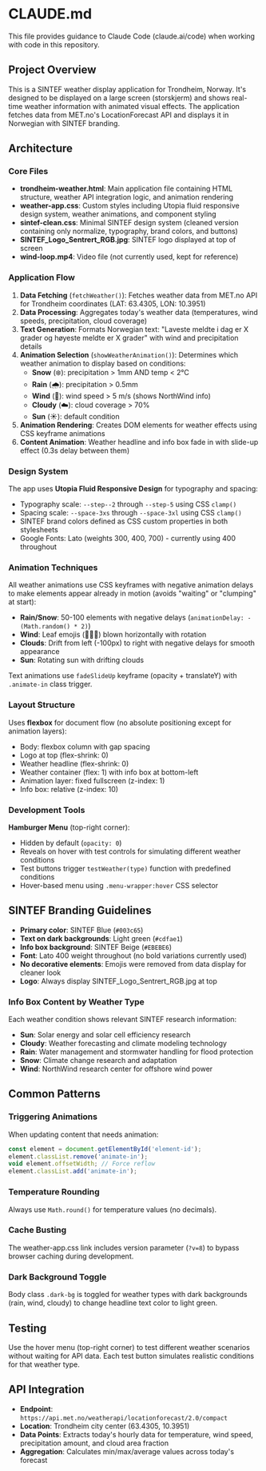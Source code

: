 # CLAUDE.md

This file provides guidance to Claude Code (claude.ai/code) when working with code in this repository.

## Project Overview

This is a SINTEF weather display application for Trondheim, Norway. It's designed to be displayed on a large screen (storskjerm) and shows real-time weather information with animated visual effects. The application fetches data from MET.no's LocationForecast API and displays it in Norwegian with SINTEF branding.

## Architecture

### Core Files

- **trondheim-weather.html**: Main application file containing HTML structure, weather API integration logic, and animation rendering
- **weather-app.css**: Custom styles including Utopia fluid responsive design system, weather animations, and component styling
- **sintef-clean.css**: Minimal SINTEF design system (cleaned version containing only normalize, typography, brand colors, and buttons)
- **SINTEF_Logo_Sentrert_RGB.jpg**: SINTEF logo displayed at top of screen
- **wind-loop.mp4**: Video file (not currently used, kept for reference)

### Application Flow

1. **Data Fetching** (`fetchWeather()`): Fetches weather data from MET.no API for Trondheim coordinates (LAT: 63.4305, LON: 10.3951)
2. **Data Processing**: Aggregates today's weather data (temperatures, wind speeds, precipitation, cloud coverage)
3. **Text Generation**: Formats Norwegian text: "Laveste meldte i dag er X grader og høyeste meldte er X grader" with wind and precipitation details
4. **Animation Selection** (`showWeatherAnimation()`): Determines which weather animation to display based on conditions:
   - **Snow** (❄️): precipitation > 1mm AND temp < 2°C
   - **Rain** (🌧️): precipitation > 0.5mm
   - **Wind** (💨): wind speed > 5 m/s (shows NorthWind info)
   - **Cloudy** (☁️): cloud coverage > 70%
   - **Sun** (☀️): default condition
5. **Animation Rendering**: Creates DOM elements for weather effects using CSS keyframe animations
6. **Content Animation**: Weather headline and info box fade in with slide-up effect (0.3s delay between them)

### Design System

The app uses **Utopia Fluid Responsive Design** for typography and spacing:
- Typography scale: `--step--2` through `--step-5` using CSS `clamp()`
- Spacing scale: `--space-3xs` through `--space-3xl` using CSS `clamp()`
- SINTEF brand colors defined as CSS custom properties in both stylesheets
- Google Fonts: Lato (weights 300, 400, 700) - currently using 400 throughout

### Animation Techniques

All weather animations use CSS keyframes with negative animation delays to make elements appear already in motion (avoids "waiting" or "clumping" at start):

- **Rain/Snow**: 50-100 elements with negative delays (`animationDelay: -(Math.random() * 2)`)
- **Wind**: Leaf emojis (🍂🍃🍁) blown horizontally with rotation
- **Clouds**: Drift from left (-100px) to right with negative delays for smooth appearance
- **Sun**: Rotating sun with drifting clouds

Text animations use `fadeSlideUp` keyframe (opacity + translateY) with `.animate-in` class trigger.

### Layout Structure

Uses **flexbox** for document flow (no absolute positioning except for animation layers):
- Body: flexbox column with gap spacing
- Logo at top (flex-shrink: 0)
- Weather headline (flex-shrink: 0)
- Weather container (flex: 1) with info box at bottom-left
- Animation layer: fixed fullscreen (z-index: 1)
- Info box: relative (z-index: 10)

### Development Tools

**Hamburger Menu** (top-right corner):
- Hidden by default (`opacity: 0`)
- Reveals on hover with test controls for simulating different weather conditions
- Test buttons trigger `testWeather(type)` function with predefined conditions
- Hover-based menu using `.menu-wrapper:hover` CSS selector

## SINTEF Branding Guidelines

- **Primary color**: SINTEF Blue (`#003c65`)
- **Text on dark backgrounds**: Light green (`#cdfae1`)
- **Info box background**: SINTEF Beige (`#EBEBE6`)
- **Font**: Lato 400 weight throughout (no bold variations currently used)
- **No decorative elements**: Emojis were removed from data display for cleaner look
- **Logo**: Always display SINTEF_Logo_Sentrert_RGB.jpg at top

### Info Box Content by Weather Type

Each weather condition shows relevant SINTEF research information:
- **Sun**: Solar energy and solar cell efficiency research
- **Cloudy**: Weather forecasting and climate modeling technology
- **Rain**: Water management and stormwater handling for flood protection
- **Snow**: Climate change research and adaptation
- **Wind**: NorthWind research center for offshore wind power

## Common Patterns

### Triggering Animations

When updating content that needs animation:
```javascript
const element = document.getElementById('element-id');
element.classList.remove('animate-in');
void element.offsetWidth; // Force reflow
element.classList.add('animate-in');
```

### Temperature Rounding

Always use `Math.round()` for temperature values (no decimals).

### Cache Busting

The weather-app.css link includes version parameter (`?v=8`) to bypass browser caching during development.

### Dark Background Toggle

Body class `.dark-bg` is toggled for weather types with dark backgrounds (rain, wind, cloudy) to change headline text color to light green.

## Testing

Use the hover menu (top-right corner) to test different weather scenarios without waiting for API data. Each test button simulates realistic conditions for that weather type.

## API Integration

- **Endpoint**: `https://api.met.no/weatherapi/locationforecast/2.0/compact`
- **Location**: Trondheim city center (63.4305, 10.3951)
- **Data Points**: Extracts today's hourly data for temperature, wind speed, precipitation amount, and cloud area fraction
- **Aggregation**: Calculates min/max/average values across today's forecast
